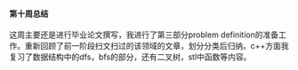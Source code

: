 #### 第十周总结
这周主要还是进行毕业论文撰写，我进行了第三部分problem definition的准备工作。重新回顾了前一阶段扫文扫过的该领域的文章，划分分类后归纳。c++方面我复习了数据结构中的dfs，bfs的部分，还有二叉树，stl中函数等内容。
